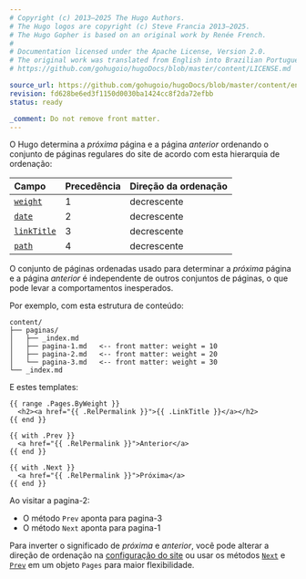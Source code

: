 ```yaml
---
# Copyright (c) 2013–2025 The Hugo Authors.
# The Hugo logos are copyright (c) Steve Francia 2013–2025.
# The Hugo Gopher is based on an original work by Renée French.
#
# Documentation licensed under the Apache License, Version 2.0.
# The original work was translated from English into Brazilian Portuguese.
# https://github.com/gohugoio/hugoDocs/blob/master/content/LICENSE.md

source_url: https://github.com/gohugoio/hugoDocs/blob/master/content/en/_common/methods/page/next-and-prev.md
revision: fd628be6ed3f1150d0030ba1424cc8f2da72efbb
status: ready

_comment: Do not remove front matter.
---
```


O Hugo determina a _próxima_ página e a página _anterior_ ordenando o conjunto
de páginas regulares do site de acordo com esta hierarquia de ordenação:

 Campo         | Precedência | Direção da ordenação
:--------------|:------------|:--------------------
 [`weight`]    | 1           | decrescente
 [`date`]      | 2           | decrescente
 [`linkTitle`] | 3           | decrescente
 [`path`]      | 4           | decrescente

[`date`]: /methods/page/date/

[`linkTitle`]: /methods/page/linktitle/

[`path`]: /methods/page/path/

[`weight`]: /methods/page/weight/

O conjunto de páginas ordenadas usado para determinar a _próxima_ página e a
página _anterior_ é independente de outros conjuntos de páginas, o que pode
levar a comportamentos inesperados.

Por exemplo, com esta estrutura de conteúdo:

```text
content/
├── paginas/
│   ├── _index.md
│   ├── pagina-1.md   <-- front matter: weight = 10
│   ├── pagina-2.md   <-- front matter: weight = 20
│   └── pagina-3.md   <-- front matter: weight = 30
└── _index.md
```

E estes templates:

```go-html-template {file="layouts/_default/list.html"}
{{ range .Pages.ByWeight }}
  <h2><a href="{{ .RelPermalink }}">{{ .LinkTitle }}</a></h2>
{{ end }}
```

```go-html-template {file="layouts/_default/single.html"}
{{ with .Prev }}
  <a href="{{ .RelPermalink }}">Anterior</a>
{{ end }}

{{ with .Next }}
  <a href="{{ .RelPermalink }}">Próxima</a>
{{ end }}
```

Ao visitar a pagina-2:

- O método `Prev` aponta para pagina-3
- O método `Next` aponta para pagina-1

Para inverter o significado de _próxima_ e _anterior_, você pode alterar a
direção de ordenação na [configuração do site] ou usar os métodos [`Next`] e
[`Prev`] em um objeto `Pages` para maior flexibilidade.

[configuração do site]: /configuration/page/

[`Next`]: /methods/pages/prev

[`Prev`]: /methods/pages/prev
